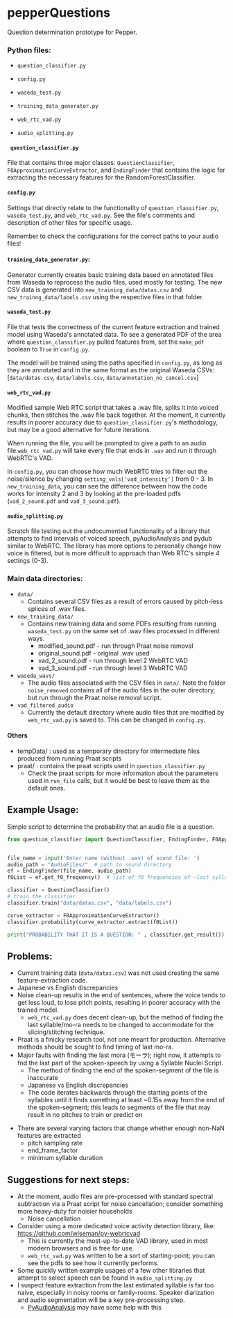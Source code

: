 # pepperQuestions

Question determination prototype for Pepper.


### Python files:

- `question_classifier.py`

- `config.py`

- `waseda_test.py`

- `training_data_generator.py`

- `web_rtc_vad.py`

- `audio_splitting.py`

  

#### ` question_classifier.py`

File that contains three major classes: `QuestionClassifier`, `F0ApproximationCurveExtractor`, and `EndingFinder` that contains the logic for extracting the necessary features for the RandomForestClassifier.

#### `config.py`

Settings that directly relate to the functionality of `question_classifier.py`, `waseda_test.py`, and `web_rtc_vad.py`. See the file's comments and description of other files for specific usage.

​Remember to check the configurations for the correct paths to your audio files!


#### `training_data_generator.py`:

Generator currently creates basic training data based on annotated files from Waseda to reprocess the audio files, used mostly for testing. The new CSV data is generated into `new_training_data/datas.csv` and `new_trainng_data/labels.csv` using the respective files in that folder.


#### `waseda_test.py`

File that tests the correctness of the current feature extraction and trained model using Waseda's annotated data. To see a generated PDF of the area where `question_classifier.py` pulled features from, set the `make_pdf` boolean to `True` in `config.py`. 

The model will be trained using the paths specified in `config.py`, as long as they are annotated and in the same format as the original Waseda CSVs: [`data/datas.csv`, `data/labels.csv`, `data/annotation_no_cancel.csv`]

#### `web_rtc_vad.py`

Modified sample Web RTC script that takes a .wav file, splits it into voiced chunks, then stitches the .wav file back together. At the moment, it currently results in poorer accuracy due to `question_classifier.py`'s methodology, but may be a good alternative for future iterations.

When running the file, you will be prompted to give a path to an audio file.`web_rtc_vad.py` will take every file that ends in `.wav` and run it through WebRTC's VAD.

In `config.py`, you can choose how much WebRTC tries to filter out the noise/silence by changing `setting_vals['vad_intensity']` from 0 - 3. In `new_training_data`, you can see the difference between how the code works for intensity 2 and 3 by looking at the pre-loaded pdfs (`vad_2_sound.pdf` and `vad_3_sound.pdf`).

#### `audio_splitting.py` 

Scratch file testing out the undocumented functionality of a library that attempts to find intervals of voiced speech, pyAudioAnalysis and pydub similar to WebRTC. The library has more options to personally change how voice is filtered, but is more difficult to approach than Web RTC's simple 4 settings (0-3).

### Main data directories:

- `data/`
    + Contains several CSV files as a result of errors caused by pitch-less splices of .wav files. 
- `new_training_data/` 
    + Contains new training data and some PDFs resulting from running `waseda_test.py` on the same set of .wav files processed in different ways.
        + modified_sound.pdf - run through Praat noise removal
        + original_sound.pdf - original .wav used
        + vad_2_sound.pdf - run through level 2 WebRTC VAD
        + vad_3_sound.pdf - run through level 3 WebRTC VAD
- `waseda_wavs/`
    + The audio files associated with the CSV files in `data/`. Note the folder `noise_removed` contains all of the audio files in the outer directory, but run through the Praat noise removal script.
- `vad_filtered_audio`
    + Currently the default directory where audio files that are modified by `web_rtc_vad.py` is saved to. This can be changed in `config.py`.

#### Others 

- tempData/ : used as a temporary directory for intermediate files produced from running Praat scripts
- praat/ : contains the praat scripts used in `question_classifier.py`
  - Check the praat scripts for more information about the parameters used in `run_file` calls, but it would be best to leave them as the default ones.


## Example Usage:


Simple script to determine the probability that an audio file is a question.

```python
from question_classifier import QuestionClassifier, EndingFinder, F0ApproximationCurveExtractor


file_name = input('Enter name (without .wav) of sound file: ')
audio_path = "AudioFiles/"  # path to sound directory
ef = EndingFinder(file_name, audio_path)
f0List = ef.get_f0_frequency()  # list of f0 frequencies of ~last syllable

classifier = QuestionClassifier()
# train the classifier 
classifier.train("data/datas.csv", "data/labels.csv")   

curve_extractor = F0ApproximationCurveExtractor()       
classifier.probability(curve_extractor.extract(f0List))

print("PROBABILITY THAT IT IS A QUESTION: " , classifier.get_result())
```



## Problems:

- Current training data (`data/datas.csv`) was not used creating the same feature-extraction code.
- Japanese vs English discrepancies
- Noise clean-up results in the end of sentences, where the voice tends to get less loud, to lose pitch points, resulting in poorer accuracy with the trained model.
    + `web_rtc_vad.py` does decent clean-up, but the method of finding the last syllable/mo-ra needs to be changed to accommodate for the slicing/stitching technique.
- Praat is a finicky research tool, not one meant for production. Alternative methods should be sought to find timing of last mo-ra.
- Major faults with finding the last mora (モーラ); right now, it attempts to fnd the last part of the spoken-speech by using a Syllable Nuclei Script.
    + The method of finding the end of the spoken-segment of the file is inaccurate
    + Japanese vs English discrepancies
    + The code iterates backwards through the starting points of the syllables until it finds something at least ~0.15s away from the end of the spoken-segment; this leads to segments of the file that may result in no pitches to train or predict on
+ There are several varying factors that change whether enough non-NaN features are extracted
    + pitch sampling rate
    + end_frame_factor
    + minimum syllable duration



## Suggestions for next steps:
- At the moment, audio files are pre-processed with standard spectral subtraction via a Praat script for noise cancellation; consider something more heavy-duty for noisier households
    - Noise cancellation
- Consider using a more dedicated voice activity detection library, like: https://github.com/wiseman/py-webrtcvad
    + This is currently the most-up-to-date VAD library, used in most modern browsers and is free for use.
    + `web_rtc_vad.py` was written to be a sort of starting-point; you can see the pdfs to see how it currently performs.
- Some quickly written example usages of a few other libraries that attempt to select speech can be found in `audio_splitting.py`
- I suspect feature extraction from the last estimated syllable is far too naive, especially in noisy rooms or family-rooms. Speaker diarization and audio segmentation will be a key pre-processing step.
    + [PyAudioAnalysis](https://github.com/tyiannak/pyAudioAnalysis) may have some help with this